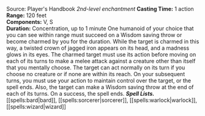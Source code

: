 Source: Player's Handbook
*2nd-level enchantment*
**Casting Time:** 1 action  
**Range:** 120 feet  
**Components:** V, S  
**Duration:** Concentration, up to 1 minute
One humanoid of your choice that you can see within range must succeed on a Wisdom saving throw or become charmed by you for the duration. While the target is charmed in this way, a twisted crown of jagged iron appears on its head, and a madness glows in its eyes.
The charmed target must use its action before moving on each of its turns to make a melee attack against a creature other than itself that you mentally choose. The target can act normally on its turn if you choose no creature or if none are within its reach.
On your subsequent turns, you must use your action to maintain control over the target, or the spell ends. Also, the target can make a Wisdom saving throw at the end of each of its turns. On a success, the spell ends.
***Spell Lists.*** [[spells:bard|bard]], [[spells:sorcerer|sorcerer]], [[spells:warlock|warlock]], [[spells:wizard|wizard]]